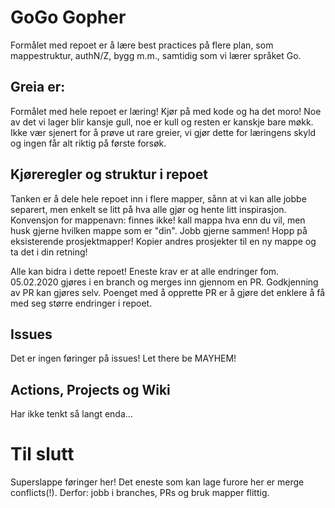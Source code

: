 # GoGo Gopher
Formålet med repoet er å lære best practices på flere plan, som mappestruktur, authN/Z, bygg m.m., samtidig som vi lærer språket Go. 

## Greia er:
Formålet med hele repoet er læring! Kjør på med kode og ha det moro! Noe av det vi lager blir kansje gull, noe er kull og resten er kanskje bare møkk. Ikke vær sjenert for å prøve ut rare greier, vi gjør dette for læringens skyld og ingen får alt riktig på første forsøk.

## Kjøreregler og struktur i repoet
Tanken er å dele hele repoet inn i flere mapper, sånn at vi kan alle jobbe separert, men enkelt se litt på hva alle gjør og hente litt inspirasjon.
Konvensjon for mappenavn: finnes ikke! kall mappa hva enn du vil, men husk gjerne hvilken mappe som er "din".
Jobb gjerne sammen! Hopp på eksisterende prosjektmapper! Kopier andres prosjekter til en ny mappe og ta det i din retning!

Alle kan bidra i dette repoet! Eneste krav er at alle endringer fom. 05.02.2020 gjøres i en branch og merges inn gjennom en PR. Godkjenning av PR kan gjøres selv. Poenget med å opprette PR er å gjøre det enklere å få med seg større endringer i repoet.

## Issues
Det er ingen føringer på issues! Let there be MAYHEM!

## Actions, Projects og Wiki
Har ikke tenkt så langt enda...

# Til slutt
Superslappe føringer her! Det eneste som kan lage furore her er merge conflicts(!). Derfor: jobb i branches, PRs og bruk mapper flittig. 
